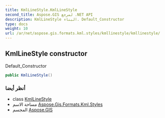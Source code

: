 ```yaml
---
title: KmlLineStyle.KmlLineStyle
second_title: Aspose.GIS لمرجع .NET API
description: KmlLineStyle البناء. Default_Constructor
type: docs
weight: 10
url: /ar/net/aspose.gis.formats.kml.styles/kmllinestyle/kmllinestyle/
---
```

## KmlLineStyle constructor

Default_Constructor

```csharp
public KmlLineStyle()
```

### أنظر أيضا

* class [KmlLineStyle](../)
* مساحة الاسم [Aspose.Gis.Formats.Kml.Styles](../../kmllinestyle/)
* المجسم [Aspose.GIS](../../../)


